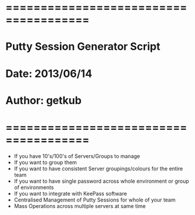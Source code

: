 # ======================================
#  Putty Session Generator Script
#  Date:   2013/06/14
#  Author: getkub
# ======================================


- If you have 10's/100's of Servers/Groups to manage
- If you want to group them
- If you want to have consistent Server groupings/colours for the entire team
- If you want to have single password across whole environment or group of environments
- If you want to integrate with KeePass software
- Centralised Management of Putty Sessions for whole of your team
- Mass Operations across multiple servers at same time
